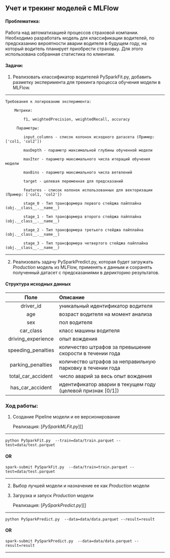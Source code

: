 ## Учет и трекинг моделей с MLFlow

#### Проблематика: 
Работа над автоматизацией процессов страховой компании. 
Необходимо разработать модель для классификации водителей, по предсказанию вероятности аварии 
водителя в будущем году, на который водитель планирует приобрести страховку. 
Для этого использована собранная статистика по клиентам.

#### Задачи: 
1. Реализовать классификатор водителей PySparkFit.py, добавить разметку 
эксперимента для трекинга процесса обучения модели в MLFlow.

___
    Требования к логированию эксперимента:
        
        Метрики: 

            f1, weightedPrecision, weightedRecall, accuracy
    
         Параметры: 
    
            input_columns - список колонок исходного датасета (Пример: ['col1, 'col2'])
            
            maxDepth - параметр максимальной глубины обученной модели
            
            maxIter - параметр максимального числа итераций обучения модели
            
            maxBins - параметр максимального числа ветвлений
            
            target - целевая переменная для предсказаний
            
            features - список колонок использованных для векторизации (Пример: ['col1, 'col2'])
            
            stage_0 - Тип трансформера первого стейджа пайплайна (obj.__class__.__name__)
            
            stage_1 - Тип трансформера второго стейджа пайплайна (obj.__class__.__name__)
            
            stage_2 - Тип трансформера третьего стейджа пайплайна (obj.__class__.__name__)
            
            stage_3 - Тип трансформера четвертого стейджа пайплайна (obj.__class__.__name__)
___
2. Реализовать задачу PySparkPredict.py, которая будет загружать *Production* модель 
из MLFlow, применять к данным и сохранять полученный датасет с предсказаниями
в дерикторию результатов.

#### Структура исходных данных

|        Поле         | 	Описание                                                                     |
|:-------------------:|:------------------------------------------------------------------------------|
|      driver_id      | 	уникальный идентификатор водителя                                            |
|         age         | 	возраст водителя на момент анализа                                           |
|        sex	         | пол водителя                                                                  |
|      car_class      | класс машины водителя                                                         |
| driving_experience	 | опыт вождения                                                                 |
| speeding_penalties	 | количество штрафов за превышение скорости в течении года                      |
| parking_penalties	  | 	количество штрафов за неправильную парковку в течении года                   |
|   total_car_accident   | число аварий за весь опыт вождения                                            |
|       has_car_accident       | идентификатор аварии в текущем году (целевой признак [0/1])                                    |


### Ход работы:
1. Создание Pipeline модели и ее версионирование 

    Реализация: [*PySparkMLFit.py*][] 
---

    python PySparkFit.py  --train=data/train.parquet --test=data/test.parquet

#### OR

    spark-submit PySparkFit.py  --data/train=train.parquet --test=data/test.parquet
---

2. Выбор лучшей модели и назначение ее как *Production* модели

3. Загрузка и запуск *Production* модели
    
    Реализация: [*PySparkPredict.py*][] 


---
    python PySparkPredict.py  --data=data/data.parquet --result=result
#### OR
    spark-submit PySparkPredict.py  --data=data/data.parquet --result=result
---


[1]:
[2]:
